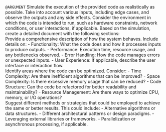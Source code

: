 <task>
  <simulate>
    <code>@ARGUMENT</code>
    <instructions>
      Simulate the execution of the provided code as realistically as possible. Take into account various inputs, including edge cases, and observe the outputs and any side effects. Consider the environment in which the code is intended to run, such as hardware constraints, network conditions, or user interactions, if applicable.
    </instructions>
  </simulate>
  <generate_document>
    <instructions>
      Based on the simulation, create a detailed document with the following sections:
    </instructions>
    <sections>
      <section>
        <title>System Behavior</title>
        <content>
          Provide a comprehensive description of how the system behaves. Include details on:
          - Functionality: What the code does and how it processes inputs to produce outputs.
          - Performance: Execution time, resource usage, and any bottlenecks observed.
          - Error Handling: How the code manages errors or unexpected inputs.
          - User Experience: If applicable, describe the user interface or interaction flow.
        </content>
      </section>
      <section>
        <title>Optimization Opportunities</title>
        <content>
          Identify areas where the code can be optimized. Consider:
          - Time Complexity: Are there inefficient algorithms that can be improved?
          - Space Complexity: Is there excessive memory usage that can be reduced?
          - Code Structure: Can the code be refactored for better readability and maintainability?
          - Resource Management: Are there ways to optimize CPU, memory, or I/O operations?
        </content>
      </section>
      <section>
        <title>Alternative Approaches</title>
        <content>
          Suggest different methods or strategies that could be employed to achieve the same or better results. This could include:
          - Alternative algorithms or data structures.
          - Different architectural patterns or design paradigms.
          - Leveraging external libraries or frameworks.
          - Parallelization or asynchronous processing, if applicable.
        </content>
      </section>
    </sections>
  </generate_document>
</task>